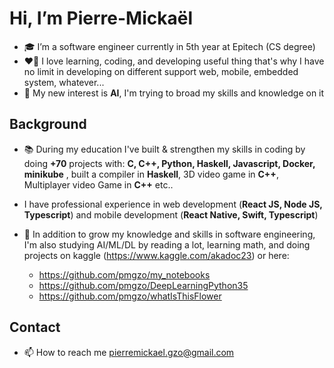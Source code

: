   # Hi, I’m Pierre-Mickaël

- 🎓 I’m a software engineer currently in 5th year at Epitech (CS degree)
- ❤️‍🔥 I love learning, coding, and developing useful thing that's why I have no limit in developing on different support web, mobile, embedded system, whatever...
- 🤖 My new interest is **AI**, I'm trying to broad my skills and knowledge on it

## Background

- 📚 During my education I've built & strengthen my skills in coding by doing **+70** projects with: **C, C++, Python, Haskell, Javascript, Docker, minikube** , built a compiler in **Haskell**, 3D video game in **C++**, Multiplayer video Game in **C++** etc..

- I have professional experience in web development (**React JS, Node JS, Typescript**) and mobile development (**React Native, Swift, Typescript**)

- 🤖 In addition to grow my knowledge and skills in software engineering, I'm also studying AI/ML/DL by reading a lot, learning math, and doing projects on kaggle (https://www.kaggle.com/akadoc23) or here:
    - https://github.com/pmgzo/my_notebooks
    - https://github.com/pmgzo/DeepLearningPython35
    - https://github.com/pmgzo/whatIsThisFlower

## Contact
- 📫 How to reach me pierremickael.gzo@gmail.com

<!---
pmgzo/pmgzo is a ✨ special ✨ repository because its `README.md` (this file) appears on your GitHub profile.
You can click the Preview link to take a look at your changes.
--->

